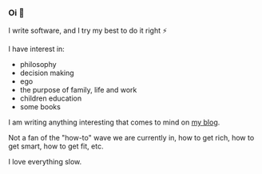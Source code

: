 ### Oi 👋

I write software, and I try my best to do it right ⚡


I have interest in:
- philosophy
- decision making
- ego
- the purpose of family, life and work
- children education
- some books

I am writing anything interesting that comes to mind on [my blog](https://gerep.github.io/).

Not a fan of the "how-to" wave we are currently in, how to get rich, how to get smart, how to get fit, etc.

I love everything slow.
